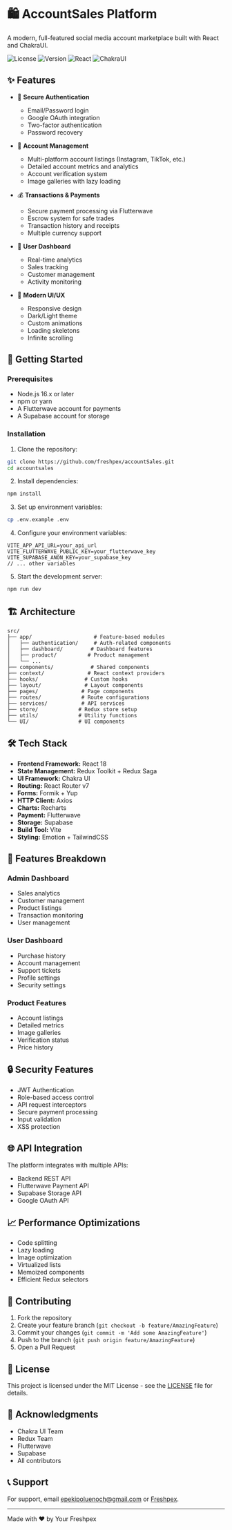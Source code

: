 # 🛍️ AccountSales Platform

A modern, full-featured social media account marketplace built with React and ChakraUI.

![License](https://img.shields.io/badge/license-MIT-blue)
![Version](https://img.shields.io/badge/version-1.0.0-green)
![React](https://img.shields.io/badge/React-18.3.1-61dafb)
![ChakraUI](https://img.shields.io/badge/ChakraUI-2.10.4-319795)

## ✨ Features

- 🔐 **Secure Authentication**

  - Email/Password login
  - Google OAuth integration
  - Two-factor authentication
  - Password recovery

- 💼 **Account Management**

  - Multi-platform account listings (Instagram, TikTok, etc.)
  - Detailed account metrics and analytics
  - Account verification system
  - Image galleries with lazy loading

- 💰 **Transactions & Payments**

  - Secure payment processing via Flutterwave
  - Escrow system for safe trades
  - Transaction history and receipts
  - Multiple currency support

- 👥 **User Dashboard**

  - Real-time analytics
  - Sales tracking
  - Customer management
  - Activity monitoring

- 🎨 **Modern UI/UX**
  - Responsive design
  - Dark/Light theme
  - Custom animations
  - Loading skeletons
  - Infinite scrolling

## 🚀 Getting Started

### Prerequisites

- Node.js 16.x or later
- npm or yarn
- A Flutterwave account for payments
- A Supabase account for storage

### Installation

1. Clone the repository:

```bash
git clone https://github.com/freshpex/accountSales.git
cd accountsales
```

2. Install dependencies:

```bash
npm install
```

3. Set up environment variables:

```bash
cp .env.example .env
```

4. Configure your environment variables:

```env
VITE_APP_API_URL=your_api_url
VITE_FLUTTERWAVE_PUBLIC_KEY=your_flutterwave_key
VITE_SUPABASE_ANON_KEY=your_supabase_key
// ... other variables
```

5. Start the development server:

```bash
npm run dev
```

## 🏗️ Architecture

```
src/
├── app/                    # Feature-based modules
│   ├── authentication/     # Auth-related components
│   ├── dashboard/         # Dashboard features
│   ├── product/          # Product management
│   └── ...
├── components/            # Shared components
├── context/              # React context providers
├── hooks/               # Custom hooks
├── layout/              # Layout components
├── pages/              # Page components
├── routes/             # Route configurations
├── services/           # API services
├── store/             # Redux store setup
├── utils/             # Utility functions
└── UI/                # UI components
```

## 🛠️ Tech Stack

- **Frontend Framework:** React 18
- **State Management:** Redux Toolkit + Redux Saga
- **UI Framework:** Chakra UI
- **Routing:** React Router v7
- **Forms:** Formik + Yup
- **HTTP Client:** Axios
- **Charts:** Recharts
- **Payment:** Flutterwave
- **Storage:** Supabase
- **Build Tool:** Vite
- **Styling:** Emotion + TailwindCSS

## 📱 Features Breakdown

### Admin Dashboard

- Sales analytics
- Customer management
- Product listings
- Transaction monitoring
- User management

### User Dashboard

- Purchase history
- Account management
- Support tickets
- Profile settings
- Security settings

### Product Features

- Account listings
- Detailed metrics
- Image galleries
- Verification status
- Price history

## 🔒 Security Features

- JWT Authentication
- Role-based access control
- API request interceptors
- Secure payment processing
- Input validation
- XSS protection

## 🌐 API Integration

The platform integrates with multiple APIs:

- Backend REST API
- Flutterwave Payment API
- Supabase Storage API
- Google OAuth API

## 📈 Performance Optimizations

- Code splitting
- Lazy loading
- Image optimization
- Virtualized lists
- Memoized components
- Efficient Redux selectors

## 🤝 Contributing

1. Fork the repository
2. Create your feature branch (`git checkout -b feature/AmazingFeature`)
3. Commit your changes (`git commit -m 'Add some AmazingFeature'`)
4. Push to the branch (`git push origin feature/AmazingFeature`)
5. Open a Pull Request

## 📄 License

This project is licensed under the MIT License - see the [LICENSE](LICENSE) file for details.

## 👏 Acknowledgments

- Chakra UI Team
- Redux Team
- Flutterwave
- Supabase
- All contributors

## 📞 Support

For support, email epekipoluenoch@gmail.com or [Freshpex](https://www.linkedin.com/in/enochepekipolu).

---

Made with ❤️ by Your Freshpex
